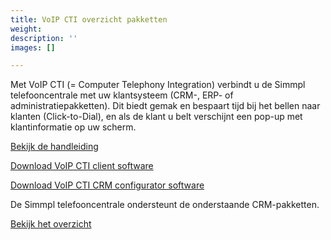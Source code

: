 ```yaml
---
title: VoIP CTI overzicht pakketten
weight: 
description: ''
images: []

---
```

Met VoIP CTI (= Computer Telephony Integration) verbindt u de Simmpl telefooncentrale met uw klantsysteem (CRM-, ERP- of administratiepakketten). Dit biedt gemak en bespaart tijd bij het bellen naar klanten (Click-to-Dial), en als de klant u belt verschijnt een pop-up met klantinformatie op uw scherm.

<a href="http://www.simmpl.nl/downloads/Simmpl_handleiding_bij_VoIP-CTI_CRM-koppelingen.pdf" target="_blank" class="button">Bekijk de handleiding</a>

<a href="http://www.simmpl.nl/downloads/VoipCTIClientSetup.exe" class="button">Download VoIP CTI client software</a>

<a href="http://www.simmpl.nl/downloads/VoipCTIRecognitionConfigToolSetup.exe" class="button">Download VoIP CTI CRM configurator software</a>

De Simmpl telefooncentrale ondersteunt de onderstaande CRM-pakketten.

<a href="http://www.simmpl.nl/downloads/Overzicht_veel_voorkomende_CRM-systemen.pdf" target="_blank" class="button">Bekijk het overzicht</a>